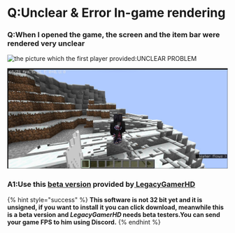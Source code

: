 # Q:Unclear & Error In-game rendering

### Q:When I opened the game, the screen and the item bar were rendered very unclear

![the picture which the first player provided:UNCLEAR PROBLEM](../.gitbook/assets/Screenshot\_2022-08-14-13-38-22-46\_d17cc25ab2657fbd260b0454040eb4aa.jpg)

![the picture which the second player provided:ERROR RENDERING](<../.gitbook/assets/image (2) (1) (2).png>)

### A1:Use this [beta version](https://mega.nz/file/cWEhHZhK#xzLbhWfhXAEZpKfsquf8jrhZfxAxH38l1l6rddJLWPk) provided by[ LegacyGamerHD ](https://github.com/LegacyGamerHD)

{% hint style="success" %}
**This software is not 32 bit yet and it is unsigned, if you want to install it you can click download, meanwhile this is a beta version and **_**LegacyGamerHD**_** needs beta testers.You can send your game FPS to him using Discord.**
{% endhint %}
